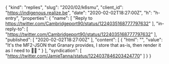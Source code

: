 {
  "kind": "replies",
  "slug": "2020/02/k6smu",
  "client_id": "https://indigenous.realize.be",
  "date": "2020-02-02T18:27:00Z",
  "h": "h-entry",
  "properties": {
    "name": [
      "Reply to https://twitter.com/Cambridgeport90/status/1224035168777797632"
    ],
    "in-reply-to": [
      "https://twitter.com/Cambridgeport90/status/1224035168777797632"
    ],
    "published": [
      "2020-02-02T18:27:00Z"
    ],
    "content": [
      {
        "html": "",
        "value": "It's the MF2-JSON that Granary provides, I store that as-is, then render it as I need to 👍🏽 "
      }
    ],
    "syndication": [
      "https://twitter.com/JamieTanna/status/1224037846203424770"
    ]
  }
}
